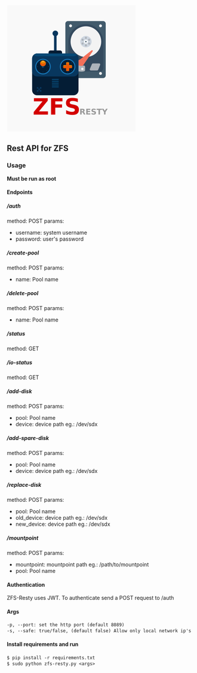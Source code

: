 ![alt text](https://raw.githubusercontent.com/jersobh/zfs-resty/master/logo.png "Logo")

## Rest API for ZFS

### Usage
**Must be run as root**

#### Endpoints

##### /auth
method: POST
params: 
 - username: system username
 - password: user's password

##### /create-pool
method: POST
params:
 - name: Pool name

##### /delete-pool
method: POST
params:     
 - name: Pool name

##### /status
method: GET

##### /io-status
method: GET

##### /add-disk
method: POST
params:     
 - pool: Pool name
 - device: device path eg.: /dev/sdx

##### /add-spare-disk
method: POST
params:
 - pool: Pool name
 - device: device path eg.: /dev/sdx

##### /replace-disk
method: POST
params:
 - pool: Pool name
 - old_device: device path eg.: /dev/sdx
 - new_device: device path eg.: /dev/sdx

##### /mountpoint
method: POST
params:
 - mountpoint: mountpoint path eg.: /path/to/mountpoint 
 - pool: Pool name


#### Authentication
ZFS-Resty uses JWT. To authenticate send a POST request to /auth

#### Args 
```
-p, --port: set the http port (default 8089)
-s, --safe: true/false, (default false) Allow only local network ip's
```

#### Install requirements and run
```
$ pip install -r requirements.txt
$ sudo python zfs-resty.py <args>

```
